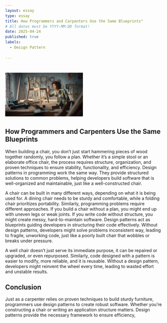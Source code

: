 ```yaml
---
layout: essay
type: essay
title: How Programmers and Carpenters Use the Same Blueprints" 
# All dates must be YYYY-MM-DD format!
date: 2025-04-24
published: true
labels:
  - Design Pattern

---
```

# <img width="250px"  src="/img/chair.jpeg" >

## How Programmers and Carpenters Use the Same Blueprints

When building a chair, you don’t just start hammering pieces of wood together randomly, you follow a plan. Whether it’s a simple stool or an elaborate office chair, the process requires structure, organization, and proven techniques to ensure stability, functionality, and efficiency. Design patterns in programming work the same way. They provide structured solutions to common problems, helping developers build software that is well-organized and maintainable, just like a well-constructed chair.

A chair can be built in many different ways, depending on what it is being used for. A dining chair needs to be sturdy and comfortable, while a folding chair prioritizes portability. Similarly, programming problems require different approaches. If you build a chair without a plan, you might end up with uneven legs or weak joints. If you write code without structure, you might create messy, hard-to-maintain software. Design patterns act as blueprints guiding developers in structuring their code effectively. Without design patterns, developers might solve problems inconsistent way, leading to fragile, unworking code, just like a poorly built chair that wobbles or breaks under pressure.

A well chair doesn’t just serve its immediate purpose, it can be repaired or upgraded, or even repurposed. Similarly, code designed with a pattern is easier to modify, more reliable, and it is reusable. Without a design pattern, developers might reinvent the wheel every time, leading to wasted effort and unstable results. 

## Conclusion
Just as a carpenter relies on proven techniques to build sturdy furniture, programmers use design patterns to create robust software. Whether you’re constructing a chair or writing an application structure matters. Design patterns provide the necessary framework to ensure efficiency, 

